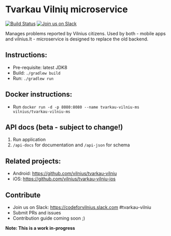 # Tvarkau Vilnių microservice

[![Build Status](https://travis-ci.org/vilnius/tvarkau-vilniu-ms.svg)](https://travis-ci.org/vilnius/tvarkau-vilniu-ms)
[![Join us on Slack](https://img.shields.io/badge/slack-codeforvilnius%20%23tvarkau--vilniu-blue.svg)](https://codeforvilnius.slack.com)

Manages problems reported by Vilnius citizens. Used by both - mobile apps and vilnius.lt - microservice is designed to replace the old backend.

## Instructions:

- Pre-requisite: latest JDK8
- Build: `./gradlew build`
- Run: `./gradlew run`

## Docker instructions:

- Run `docker run -d -p 8080:8080 --name tvarkau-vilniu-ms vilnius/tvarkau-vilniu-ms`

## API docs (beta - subject to change!)

1. Run application
1. `/api-docs` for documentation and `/api-json` for schema

## Related projects:

- Android: https://github.com/vilnius/tvarkau-vilniu
- iOS: https://github.com/vilnius/tvarkau-vilniu-ios

## Contribute

- Join us on Slack: https://codeforvilnius.slack.com #tvarkau-vilniu
- Submit PRs and issues
- Contribution guide coming soon ;)

**Note: This is a work in-progress**
